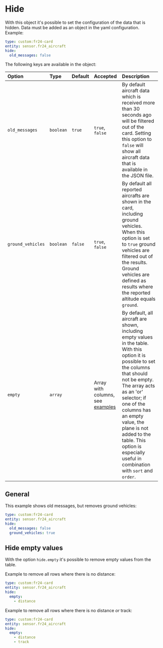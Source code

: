 # Hide

With this object it's possible to set the configuration of the data that is hidden. Data must be added as an object in the yaml configuration. Example:

```yaml
type: custom:fr24-card
entity: sensor.fr24_aircraft
hide:
  old_messages: false
```

The following keys are available in the object:

| Option            | Type      | Default | Accepted                                               | Description                                                                                                                                                                                                                                                                                                                                       |
| :---------------- | :-------- | :------ | :----------------------------------------------------- | :------------------------------------------------------------------------------------------------------------------------------------------------------------------------------------------------------------------------------------------------------------------------------------------------------------------------------------------------ |
| `old_messages`    | `boolean` | `true`  | `true`, `false`                                        | By default aircraft data which is received more than 30 seconds ago will be filtered out of the card. Setting this option to `false` will show all aircraft data that is available in the JSON file.                                                                                                                                              |
| `ground_vehicles` | `boolean` | `false` | `true`, `false`                                        | By default all reported aircrafts are shown in the card, including ground vehicles. When this option is set to `true` ground vehicles are filtered out of the results. Ground vehicles are defined as results where the reported altitude equals `ground`.                                                                                        |
| `empty`           | `array`   |         | Array with columns, see [examples](#hide-empty-values) | By default, all aircraft are shown, including empty values in the table. With this option it is possible to set the columns that should not be empty. The array acts as an 'or' selector; if one of the columns has an empty value, the plane is not added to the table. This option is especially useful in combination with `sort` and `order`. |

## General

This example shows old messages, but removes ground vehicles:

```yaml
type: custom:fr24-card
entity: sensor.fr24_aircraft
hide:
  old_messages: false
  ground_vehicles: true
```

## Hide empty values

With the option `hide.empty` it's possible to remove empty values from the table.

Example to remove all rows where there is no distance:

```yaml
type: custom:fr24-card
entity: sensor.fr24_aircraft
hide:
  empty:
    - distance
```

Example to remove all rows where there is no distance *or* track:

```yaml
type: custom:fr24-card
entity: sensor.fr24_aircraft
hide:
  empty:
    - distance
    - track
```
